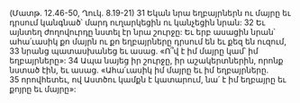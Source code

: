 (Մատթ. 12.46-50, Ղուկ. 8.19-21)
31 Եկան նրա եղբայրներն ու մայրը եւ դրսում կանգնած՝ մարդ ուղարկեցին ու կանչեցին նրան: 32 Եւ այնտեղ ժողովուրդը նստել էր նրա շուրջը: Եւ երբ ասացին նրան՝ ահա՛ւասիկ քո մայրն ու քո եղբայրները դրսում են եւ քեզ են ուզում, 33 նրանց պատասխանեց եւ ասաց. «Ո՞վ է իմ մայրը կամ՝ իմ եղբայրները»: 34 Ապա նայեց իր շուրջը, իր աշակերտներին, որոնք նստած էին, եւ ասաց. «Ահա՛ւասիկ իմ մայրը եւ իմ եղբայրները. 35 որովհետեւ, ով Աստծու կամքն է կատարում, նա՛ է իմ եղբայրը եւ քոյրը եւ մայրը»:
